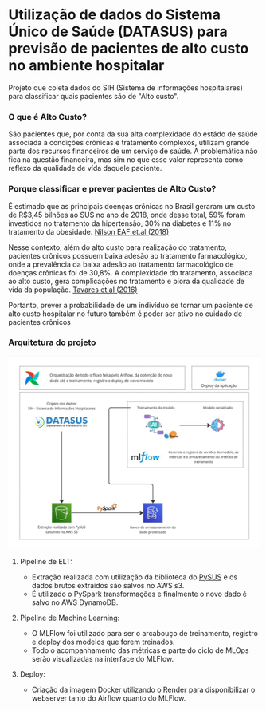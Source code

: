 # Utilização de dados do Sistema Único de Saúde (DATASUS) para previsão de pacientes de alto custo no ambiente hospitalar

Projeto que coleta dados do SIH (Sistema de informações hospitalares) para classificar quais pacientes são de "Alto custo".

### O que é Alto Custo?

São pacientes que, por conta da sua alta complexidade do estádo de saúde associada a condições crônicas e tratamento complexos, utilizam grande parte dos recursos financeiros de um serviço de saúde. A problemática não fica na questão financeira, mas sim no que esse valor representa como reflexo da qualidade de vída daquele paciente.

### Porque classificar e prever pacientes de Alto Custo?

É estimado que as principais doenças crônicas no Brasil geraram um custo de R$3,45
bilhões ao SUS no ano de 2018, onde desse total, 59% foram investidos no tratamento da
hipertensão, 30% na diabetes e 11% no tratamento da obesidade. [Nilson EAF
et.al (2018)](https://doi.org/10.26633/RPSP.2020.32)

Nesse contexto, além do alto custo para realização do tratamento, pacientes crônicos
possuem baixa adesão ao tratamento farmacológico, onde a prevalência da baixa adesão ao tratamento farmacológico de doenças crônicas foi de 30,8%. A complexidade do tratamento, associada ao alto custo, gera complicações no tratamento e piora da qualidade de vida da população. [Tavares et.al (2016)](https://www.scielo.br/j/rsp/a/R8pG5F3d3Qwx5Xz7dt6K6nx/?format=pdf)

Portanto, prever a probabilidade de um indivíduo se tornar um paciente de alto custo hospitalar no futuro também é poder ser ativo no cuidado de pacientes crônicos

### Arquitetura do projeto

![arquitetura](docs/[GitHub]%20Arch%20-%20alto%20custo%20sus.jpg)

1. Pipeline de ELT: 
     - Extração realizada com utilização da biblioteca do [PySUS](https://github.com/AlertaDengue/PySUS) e os dados brutos extraídos são salvos no AWS s3.
     - É utilizado o PySpark transformações e finalmente o novo dado é salvo no AWS DynamoDB.

2. Pipeline de Machine Learning:
     - O MLFlow foi utilizado para ser o arcabouço de treinamento, registro e deploy dos modelos que forem treinados. 
     - Todo o acompanhamento das métricas e parte do ciclo de MLOps serão visualizadas na interface do MLFlow.

3. Deploy:
     - Criação da imagem Docker utilizando o Render para disponibilizar o webserver tanto do Airflow quanto do MLFlow.
